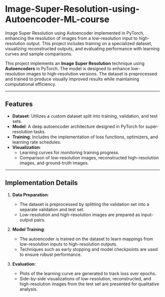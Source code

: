# Image-Super-Resolution-using-Autoencoder-ML-course
Image Super Resolution using Autoencoder implemented in PyTorch, enhancing the resolution of images from a low-resolution input to high-resolution output. This project includes training on a specialized dataset, visualizing reconstructed outputs, and evaluating performance with learning curves and sample comparisons.

This project implements an **Image Super Resolution** technique using **Autoencoders** in PyTorch. The model is designed to enhance low-resolution images to high-resolution versions. The dataset is preprocessed and trained to produce visually improved results while maintaining computational efficiency.

---

## Features
- **Dataset**: Utilizes a custom dataset split into training, validation, and test sets.
- **Model**: A deep autoencoder architecture designed in PyTorch for super-resolution tasks.
- **Training**: Includes the implementation of loss functions, optimizers, and learning rate schedules.
- **Visualization**:
  - Learning curves for monitoring training progress.
  - Comparison of low-resolution images, reconstructed high-resolution images, and ground-truth images.

---

## Implementation Details
1. **Data Preparation**:
   - The dataset is preprocessed by splitting the validation set into a separate validation and test set.
   - Low-resolution and high-resolution images are prepared as input-output pairs.

2. **Model Training**:
   - The autoencoder is trained on the dataset to learn mappings from low-resolution inputs to high-resolution outputs.
   - Techniques such as early stopping and model checkpoints are used to ensure robust performance.

3. **Evaluation**:
   - Plots of the learning curve are generated to track loss over epochs.
   - Side-by-side visualizations of low-resolution, reconstructed, and high-resolution images from the test set are presented for qualitative analysis.

